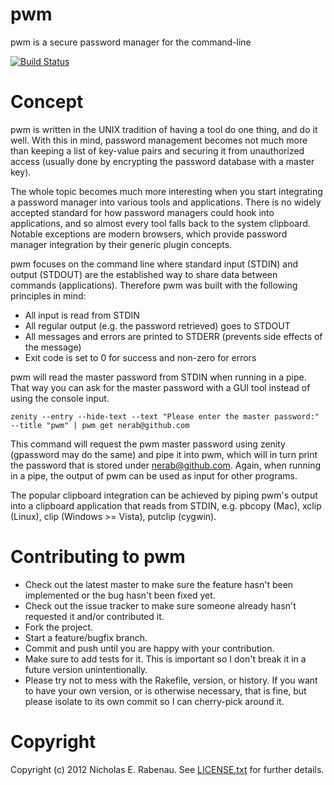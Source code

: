 pwm
===

pwm is a secure password manager for the command-line

[![Build Status](https://secure.travis-ci.org/nerab/pwm.png?branch=master)](http://travis-ci.org/nerab/pwm)

Concept
=======
pwm is written in the UNIX tradition of having a tool do one thing, and do it well. With this in mind, password management becomes not much more than keeping a list of key-value pairs and securing it from unauthorized access (usually done by encrypting the password database with a master key). 

The whole topic becomes much more interesting when you start integrating a password manager into various tools and applications. There is no widely accepted standard for how password managers could hook into applications, and so almost every tool falls back to the system clipboard. Notable exceptions are modern browsers, which provide password manager integration by their generic plugin concepts.

pwm focuses on the command line where standard input (STDIN) and output (STDOUT) are the established way to share data between commands (applications). Therefore pwm was built with the following principles in mind:

  * All input is read from STDIN
  * All regular output (e.g. the password retrieved) goes to STDOUT
  * All messages and errors are printed to STDERR  (prevents side effects of the message)
  * Exit code is set to 0 for success and non-zero for errors

pwm will read the master password from STDIN when running in a pipe. That way you can ask for the master password with a GUI tool instead of using the console input.

    zenity --entry --hide-text --text "Please enter the master password:" --title "pwm" | pwm get nerab@github.com

This command will request the pwm master password using zenity (gpassword may do the same) and pipe it into pwm, which will in turn print the password that is stored under nerab@github.com. Again, when running in a pipe, the output of pwm can be used as input for other programs.

The popular clipboard integration can be achieved by piping pwm's output into a clipboard application that reads from STDIN, e.g. pbcopy (Mac), xclip (Linux), clip (Windows >= Vista), putclip (cygwin).
  

Contributing to pwm
===================

* Check out the latest master to make sure the feature hasn't been implemented or the bug hasn't been fixed yet.
* Check out the issue tracker to make sure someone already hasn't requested it and/or contributed it.
* Fork the project.
* Start a feature/bugfix branch.
* Commit and push until you are happy with your contribution.
* Make sure to add tests for it. This is important so I don't break it in a future version unintentionally.
* Please try not to mess with the Rakefile, version, or history. If you want to have your own version, or is otherwise necessary, that is fine, but please isolate to its own commit so I can cherry-pick around it.

Copyright
=========
Copyright (c) 2012 Nicholas E. Rabenau. See [LICENSE.txt](https://raw.github.com/nerab/pwm/master/LICENSE.txt) for further details.
